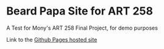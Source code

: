 # Beard Papa Site for ART 258
A Test for Mony's ART 258 Final Project, for demo purposes

Link to the [Github Pages hosted site](https://johndoenma.github.io/beardpapa-v1)
